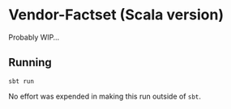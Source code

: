 # Vendor-Factset (Scala version)

Probably WIP…

## Running

    sbt run

No effort was expended in making this run outside of `sbt`.

